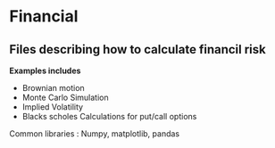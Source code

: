 # Financial

## Files describing how to calculate financil risk

**Examples includes**
  - Brownian motion
  - Monte Carlo Simulation
  - Implied Volatility
  - Blacks scholes Calculations for put/call options

Common libraries : Numpy, matplotlib, pandas
